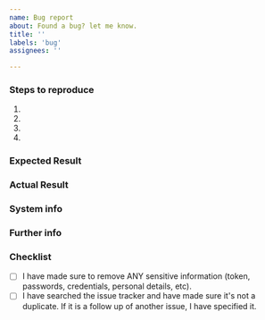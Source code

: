 ```yaml
---
name: Bug report
about: Found a bug? let me know.
title: ''
labels: 'bug'
assignees: ''

---
```


### Steps to reproduce
<!--
Steps to reproduce the bug. This can also be a code snippet.
Make sure you have removed your token (if visible).
-->

1.
2.
3.
4.

### Expected Result
<!--
What should have happened if the bug wasn't there?
Make sure you have removed your bot token (if visible).
-->

### Actual Result
<!-- What happened exactly? If you have a traceback, please provide all of it. -->

### System info
<!-- The OS you got the bug on, And the Python version. -->

### Further info
<!-- Any further info or images go here. -->

### Checklist
<!-- Make sure to tick all the following boxes by putting an `x` in between (like this `[x]`) -->
- [ ] I have made sure to remove ANY sensitive information (token, passwords,
      credentials, personal details, etc).
- [ ] I have searched the issue tracker and have made sure it's not a duplicate.
      If it is a follow up of another issue, I have specified it.